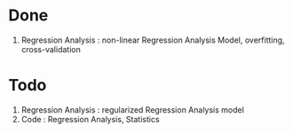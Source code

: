 # Done

1. Regression Analysis : non-linear Regression Analysis Model, overfitting, cross-validation

# Todo

1. Regression Analysis : regularized Regression Analysis model
2. Code : Regression Analysis, Statistics
